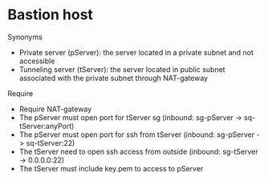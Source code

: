 # Bastion host

Synonyms
- Private server (pServer): the server located in a private subnet and not accessible
- Tunneling server (tServer): the server located in public subnet associated with the private subnet through NAT-gateway

Require
- Require NAT-gateway
- The pServer must open port for tServer sg (inbound: sg-pServer -> sq-tServer:anyPort)
- The pServer must open port for ssh from tServer (inbound: sg-pServer -> sq-tServer:22)
- The tServer need to open ssh access from outside (inbound: sg-tServer -> 0.0.0.0:22)
- The tServer must include key.pem to access to pServer
